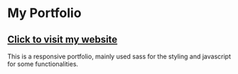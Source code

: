 # My Portfolio
## <a href="https://spongebobgao.github.io/myportfolio/">Click to visit my website</a>
This is a responsive portfolio, mainly used sass for the styling and javascript for some functionalities.
